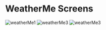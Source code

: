 # WeatherMe Screens

![weatherMe1](https://user-images.githubusercontent.com/38043915/79878510-6ac0ef80-83e5-11ea-9790-8fa192dd142d.png)
![weatherMe3](https://user-images.githubusercontent.com/38043915/80090495-82b88080-8557-11ea-8a4e-1df7eecd422f.png)
![weatherMe3](https://user-images.githubusercontent.com/38043915/79878693-9fcd4200-83e5-11ea-843c-511557a7b9bf.png)
